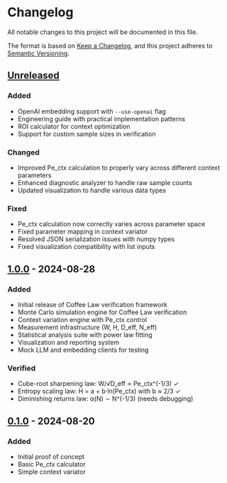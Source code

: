# Changelog

All notable changes to this project will be documented in this file.

The format is based on [Keep a Changelog](https://keepachangelog.com/en/1.0.0/),
and this project adheres to [Semantic Versioning](https://semver.org/spec/v2.0.0.html).

## [Unreleased]

### Added
- OpenAI embedding support with `--use-openai` flag
- Engineering guide with practical implementation patterns
- ROI calculator for context optimization
- Support for custom sample sizes in verification

### Changed
- Improved Pe_ctx calculation to properly vary across different context parameters
- Enhanced diagnostic analyzer to handle raw sample counts
- Updated visualization to handle various data types

### Fixed
- Pe_ctx calculation now correctly varies across parameter space
- Fixed parameter mapping in context variator
- Resolved JSON serialization issues with numpy types
- Fixed visualization compatibility with list inputs

## [1.0.0] - 2024-08-28

### Added
- Initial release of Coffee Law verification framework
- Monte Carlo simulation engine for Coffee Law verification
- Context variation engine with Pe_ctx control
- Measurement infrastructure (W, H, D_eff, N_eff)
- Statistical analysis suite with power law fitting
- Visualization and reporting system
- Mock LLM and embedding clients for testing

### Verified
- Cube-root sharpening law: W/√D_eff ∝ Pe_ctx^(-1/3) ✓
- Entropy scaling law: H = a + b·ln(Pe_ctx) with b ≈ 2/3 ✓
- Diminishing returns law: α(N) ∼ N^(-1/3) (needs debugging)

## [0.1.0] - 2024-08-20

### Added
- Initial proof of concept
- Basic Pe_ctx calculator
- Simple context variator

[Unreleased]: https://github.com/yourusername/coffee_law/compare/v1.0.0...HEAD
[1.0.0]: https://github.com/yourusername/coffee_law/compare/v0.1.0...v1.0.0
[0.1.0]: https://github.com/yourusername/coffee_law/releases/tag/v0.1.0